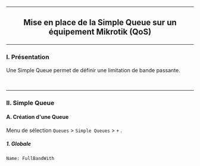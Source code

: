 ------------------------------------------------------------------------------------------------------------------------------------------------------------------------------------------
## <p align='center'> Mise en place de la Simple Queue sur un équipement Mikrotik (QoS) </p>

------------------------------------------------------------------------------------------------------------------------------------------------------------------------------------------
### I. Présentation
Une Simple Queue permet de définir une limitation de bande passante.

<br />

------------------------------------------------------------------------------------------------------------------------------------------------------------------------------------------
### II. Simple Queue
#### A. Création d'une Queue
Menu de sélection `Queues` > `Simple Queues` > `+` .
##### 1. Globale
```
Name: FullBandWith
```
